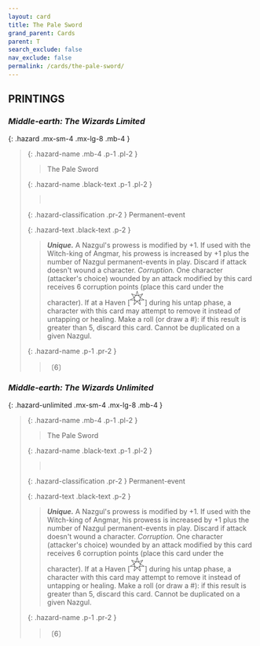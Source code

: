 ```yaml
---
layout: card
title: The Pale Sword
grand_parent: Cards
parent: T
search_exclude: false
nav_exclude: false
permalink: /cards/the-pale-sword/
---
```


## PRINTINGS


### _Middle-earth: The Wizards Limited_

{: .hazard .mx-sm-4 .mx-lg-8 .mb-4 }
> {: .hazard-name .mb-4 .p-1 .pl-2 }
> > <div class="hazard-mp"></div>
> > <div class="card-name">The Pale Sword</div>
>
> {: .hazard-name .black-text .p-1 .pl-2 }
> > &nbsp;
>
> {: .hazard-classification .pr-2 }
> Permanent-event
>
> {: .hazard-text .black-text .p-2 }
> > _**Unique.**_ A Nazgul's prowess is modified by +1. If used with the Witch-king of Angmar, his prowess is increased by +1 plus the number of Nazgul permanent-events in play. Discard if attack doesn't wound a character. _Corruption._ One character (attacker's choice) wounded by an attack modified by this card receives 6 corruption points (place this card under the character). If at a Haven \[![](/assets/images/free-haven.svg)] during his untap phase, a character with this card may attempt to remove it instead of untapping or healing. Make a roll (or draw a #): if this result is greater than 5, discard this card. Cannot be duplicated on a given Nazgul. 
>
> {: .hazard-name .p-1 .pr-2 }
> > <div class="card-shield"></div>
> > <div class="card-corruption">〔6〕</div>

### _Middle-earth: The Wizards Unlimited_

{: .hazard-unlimited .mx-sm-4 .mx-lg-8 .mb-4 }
> {: .hazard-name .mb-4 .p-1 .pl-2 }
> > <div class="hazard-mp"></div>
> > <div class="card-name">The Pale Sword</div>
>
> {: .hazard-name .black-text .p-1 .pl-2 }
> > &nbsp;
>
> {: .hazard-classification .pr-2 }
> Permanent-event
>
> {: .hazard-text .black-text .p-2 }
> > _**Unique.**_ A Nazgul's prowess is modified by +1. If used with the Witch-king of Angmar, his prowess is increased by +1 plus the number of Nazgul permanent-events in play. Discard if attack doesn't wound a character. _Corruption._ One character (attacker's choice) wounded by an attack modified by this card receives 6 corruption points (place this card under the character). If at a Haven \[![](/assets/images/free-haven.svg)] during his untap phase, a character with this card may attempt to remove it instead of untapping or healing. Make a roll (or draw a #): if this result is greater than 5, discard this card. Cannot be duplicated on a given Nazgul. 
>
> {: .hazard-name .p-1 .pr-2 }
> > <div class="card-shield"></div>
> > <div class="card-corruption-white">〔6〕</div>
